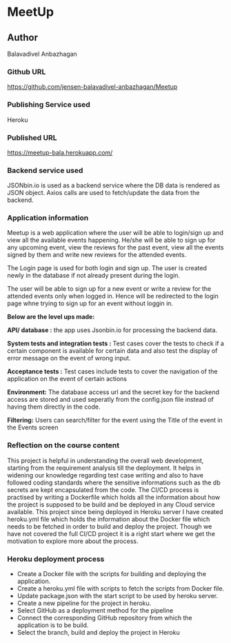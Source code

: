 # MeetUp

## Author
Balavadivel Anbazhagan

### Github URL
https://github.com/jensen-balavadivel-anbazhagan/Meetup

### Publishing Service used
Heroku

### Published URL
https://meetup-bala.herokuapp.com/

### Backend service used
JSONbin.io is used as a backend service where the DB data is rendered as JSON object. Axios calls are used to fetch/update the data from the backend.


### Application information
Meetup is a web application where the user will be able to login/sign up and view all the available events happening. He/she will be able to sign up for any upcoming event, view the reviews for the past event, view all the events signed by them and write new reviews for the attended events.

The Login page is used for both login and sign up. The user is created newly in the database if not already present during the login. 

The user will be able to sign up for a new event or write a review for the attended events only when logged in. Hence will be redirected to the login page whne trying to sign up for an event without loggin in. 

**Below are the level ups made:**

**API/ database :** the app uses Jsonbin.io for processing the backend data.

**System tests and integration tests :** Test cases cover the tests to check if a certain component is available for certain data and also test the display of error message on the event of wrong input.

**Acceptance tests :** Test cases include tests to cover the navigation of the application on the event of certain actions

**Environment:** The database access url and the secret key for the backend access are stored and used seperatly from the config.json file instead of having them directly in the code.

**Filtering:** Users can search/filter for the event using the Title of the event in the Events screen


### Reflection on the course content

This project is helpful in understanding the overall web development, starting from the requirement analysis till the deployment. It helps in widening our knowledge regarding test case writing and also to have followed coding standards where the sensitive informations such as the db secrets are kept encapsulated from the code.
The CI/CD process is practised by writing a Dockerfile which holds all the information about how the project is supposed to be build and be deployed in any Cloud service available. This project since being deployed in Heroku server I have created heroku.yml file which holds the information about the Docker file which needs to be fetched in order to build and deploy the project. Though we have not covered the full CI/CD project it is a right start where we get the motivation to explore more about the process.


### Heroku deployment process

* Create a Docker file with the scripts for building and deploying the   application.
* Create a heroku.yml file with scripts to fetch the scripts from Docker file.
* Update package.json with the start script to be used by heroku server.
* Create a new pipeline for the project in heroku.
* Select GitHub as a deployment method for the pipeline
* Connect the corresponding GitHub repository from which the application is to be build.
* Select the branch, build and deploy the project in Heroku
